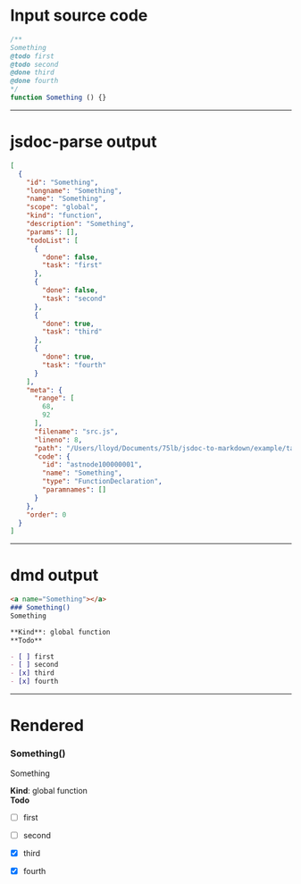 # Input source code
```js
/**
Something
@todo first
@todo second
@done third
@done fourth 
*/
function Something () {}

```

* * * 

# jsdoc-parse output
```json
[
  {
    "id": "Something",
    "longname": "Something",
    "name": "Something",
    "scope": "global",
    "kind": "function",
    "description": "Something",
    "params": [],
    "todoList": [
      {
        "done": false,
        "task": "first"
      },
      {
        "done": false,
        "task": "second"
      },
      {
        "done": true,
        "task": "third"
      },
      {
        "done": true,
        "task": "fourth"
      }
    ],
    "meta": {
      "range": [
        68,
        92
      ],
      "filename": "src.js",
      "lineno": 8,
      "path": "/Users/lloyd/Documents/75lb/jsdoc-to-markdown/example/tags/todo and done",
      "code": {
        "id": "astnode100000001",
        "name": "Something",
        "type": "FunctionDeclaration",
        "paramnames": []
      }
    },
    "order": 0
  }
]
```

* * * 

# dmd output
```markdown
<a name="Something"></a>
### Something()
Something

**Kind**: global function  
**Todo**

- [ ] first
- [ ] second
- [x] third
- [x] fourth

```

* * * 

# Rendered
<a name="Something"></a>
### Something()
Something

**Kind**: global function  
**Todo**

- [ ] first
- [ ] second
- [x] third
- [x] fourth

